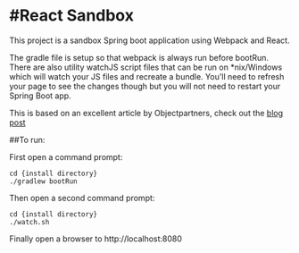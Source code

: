 #React Sandbox
==============
This project is a sandbox Spring boot application using Webpack and React.  

The gradle file is setup so that webpack is always run before bootRun.  There are also utility watchJS script files that can be run on *nix/Windows which will watch your JS files and recreate a bundle.  You'll need to refresh your page to see the changes though but you will not need to restart your Spring Boot app.
  
This is based on an excellent article by Objectpartners, check out the [blog post](https://objectpartners.com/2016/04/22/using-webpack-with-gradle/)

##To run:

First open a command prompt:
```
cd {install directory}
./gradlew bootRun
```


Then open a second command prompt:
```
cd {install directory}
./watch.sh
```

Finally open a browser to http://localhost:8080
